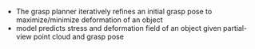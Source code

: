 
- The grasp planner iteratively refines an initial grasp pose to maximize/minimize deformation of an object
- model predicts stress and deformation field of an object given partial-view point cloud and grasp pose


